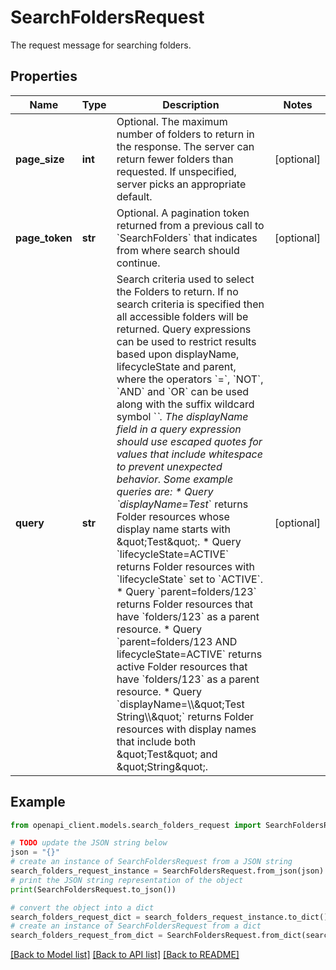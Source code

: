 # SearchFoldersRequest

The request message for searching folders.

## Properties

Name | Type | Description | Notes
------------ | ------------- | ------------- | -------------
**page_size** | **int** | Optional. The maximum number of folders to return in the response. The server can return fewer folders than requested. If unspecified, server picks an appropriate default. | [optional] 
**page_token** | **str** | Optional. A pagination token returned from a previous call to &#x60;SearchFolders&#x60; that indicates from where search should continue. | [optional] 
**query** | **str** | Search criteria used to select the Folders to return. If no search criteria is specified then all accessible folders will be returned. Query expressions can be used to restrict results based upon displayName, lifecycleState and parent, where the operators &#x60;&#x3D;&#x60;, &#x60;NOT&#x60;, &#x60;AND&#x60; and &#x60;OR&#x60; can be used along with the suffix wildcard symbol &#x60;*&#x60;. The displayName field in a query expression should use escaped quotes for values that include whitespace to prevent unexpected behavior. Some example queries are: * Query &#x60;displayName&#x3D;Test*&#x60; returns Folder resources whose display name starts with \&quot;Test\&quot;. * Query &#x60;lifecycleState&#x3D;ACTIVE&#x60; returns Folder resources with &#x60;lifecycleState&#x60; set to &#x60;ACTIVE&#x60;. * Query &#x60;parent&#x3D;folders/123&#x60; returns Folder resources that have &#x60;folders/123&#x60; as a parent resource. * Query &#x60;parent&#x3D;folders/123 AND lifecycleState&#x3D;ACTIVE&#x60; returns active Folder resources that have &#x60;folders/123&#x60; as a parent resource. * Query &#x60;displayName&#x3D;\\\\\&quot;Test String\\\\\&quot;&#x60; returns Folder resources with display names that include both \&quot;Test\&quot; and \&quot;String\&quot;. | [optional] 

## Example

```python
from openapi_client.models.search_folders_request import SearchFoldersRequest

# TODO update the JSON string below
json = "{}"
# create an instance of SearchFoldersRequest from a JSON string
search_folders_request_instance = SearchFoldersRequest.from_json(json)
# print the JSON string representation of the object
print(SearchFoldersRequest.to_json())

# convert the object into a dict
search_folders_request_dict = search_folders_request_instance.to_dict()
# create an instance of SearchFoldersRequest from a dict
search_folders_request_from_dict = SearchFoldersRequest.from_dict(search_folders_request_dict)
```
[[Back to Model list]](../README.md#documentation-for-models) [[Back to API list]](../README.md#documentation-for-api-endpoints) [[Back to README]](../README.md)


